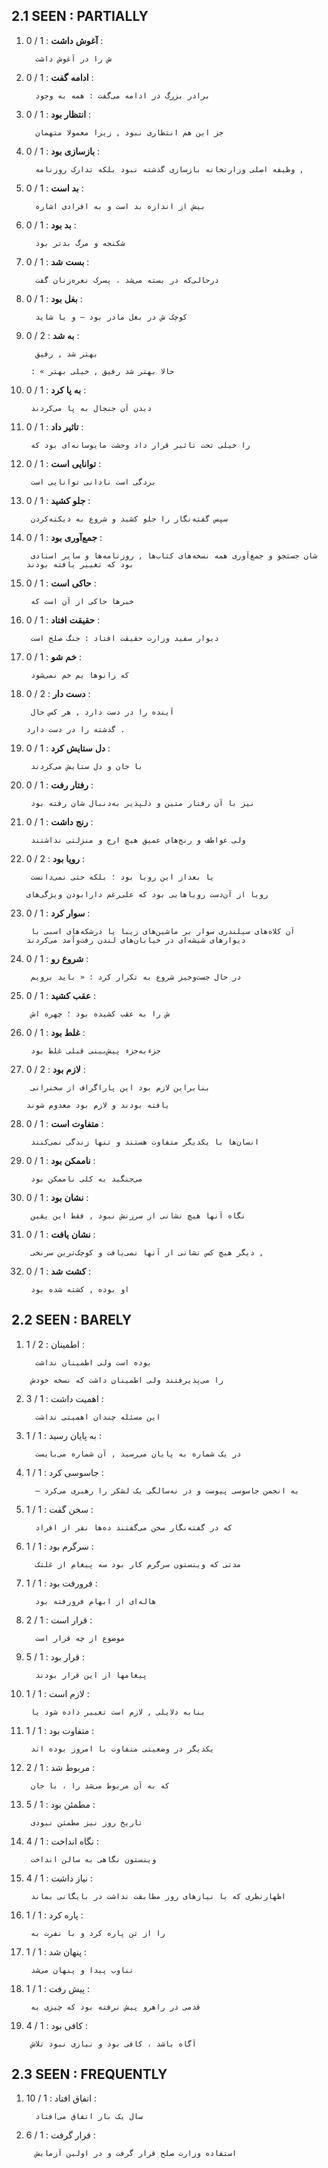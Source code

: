 ## 2.1 SEEN : PARTIALLY

1. **آغوش** **داشت** : 1  / 0 :

		 ش را در آغوش داشت

2. **ادامه** **گفت** : 1  / 0 :

		 برادر بزرگ در ادامه می‌گفت : همه به وجود

3. **انتظار** **بود** : 1  / 0 :

		 جز این هم انتظاری نبود , زیرا معمولا متهمان

4. **بازسازی** **بود** : 1  / 0 :

		 وظیفه اصلی وزارتخانه بازسازی گذشته نبود بلکه تدارک روزنامه ,

5. **بد** **است** : 1  / 0 :

		 بیش از اندازه بد است و به افرادی اشاره

6. **بد** **بود** : 1  / 0 :

		 شکنجه و مرگ بدتر بود

7. **بست** **شد** : 1  / 0 :

		 درحالی‌که در بسته می‌شد ، پسرک نعره‌زنان گفت

8. **بغل** **بود** : 1  / 0 :

		 کوچک ش در بغل مادر بود – و یا شاید

9. **به** **شد** : 2  / 0 :

		 بهتر شد , رفیق

		: « حالا بهتر شد رفیق , خیلی بهتر

10. **به** **پا** **کرد** : 1  / 0 :

		 دیدن آن جنجال به پا می‌کردند

11. **تاثیر** **داد** : 1  / 0 :

		 را خیلی تحت تاثیر قرار داد وحشت مایوسانه‌ای بود که

12. **توانایی** **است** : 1  / 0 :

		 بردگی است نادانی توانایی است

13. **جلو** **کشید** : 1  / 0 :

		 سپس گفته‌نگار را جلو کشید و شروع به دیکته‌کردن

14. **جمع‌آوری** **بود** : 1  / 0 :

		 شان جستجو و جمع‌آوری همه نسخه‌های کتاب‌ها , روزنامه‌ها و سایر اسنادی بود که تغییر یافته بودند

15. **حاکی** **است** : 1  / 0 :

		 خبرها حاکی از آن است که

16. **حقیقت** **افتاد** : 1  / 0 :

		 دیوار سفید وزارت حقیقت افتاد : جنگ صلح است

17. **خم** **شو** : 1  / 0 :

		 که زانوها یم خم نمی‌شود

18. **دست** **دار** : 2  / 0 :

		 آینده را در دست دارد , هر کس حال

		گذشته را در دست دارد .

19. **دل** **ستایش** **کرد** : 1  / 0 :

		 با جان و دل ستایش می‌کردند

20. **رفتار** **رفت** : 1  / 0 :

		 نیز با آن رفتار متین و دلپذیر به‌دنبال شان رفته بود

21. **رنج** **داشت** : 1  / 0 :

		 ولی عواطف و رنج‌های عمیق هیچ ارج و منزلتی نداشتند

22. **رویا** **بود** : 2  / 0 :

		 یا بعداز این رویا بود ؛ بلکه حتی نمی‌دانست

		رویا از آن‌دست رویاهایی بود که علی‌رغم دارابودن ویژگی‌های

23. **سوار** **کرد** : 1  / 0 :

		 آن کلاه‌های سیلندری سوار بر ماشین‌های زیبا یا درشکه‌های اسبی با دیوارهای شیشه‌ای در خیابان‌های لندن رفت‌وآمد می‌کردند

24. **شروع** **رو** : 1  / 0 :

		 در حال جست‌وخیز شروع به تکرار کرد : « باید برویم

25. **عقب** **کشید** : 1  / 0 :

		 ش را به عقب کشیده بود ؛ چهره اش

26. **غلط** **بود** : 1  / 0 :

		 جزءبه‌جزء پیش‌بینی قبلی غلط بود

27. **لازم** **بود** : 2  / 0 :

		 بنابراین لازم بود این پاراگراف از سخنرانی

		یافته بودند و لازم بود معدوم شوند

28. **متفاوت** **است** : 1  / 0 :

		 انسان‌ها با یکدیگر متفاوت هستند و تنها زندگی نمی‌کنند

29. **ناممکن** **بود** : 1  / 0 :

		 می‌جنگید به کلی ناممکن بود

30. **نشان** **بود** : 1  / 0 :

		 نگاه آنها هیچ نشانی از سرزنش نبود , فقط این یقین

31. **نشان** **یافت** : 1  / 0 :

		 دیگر هیچ کس نشانی از آنها نمی‌یافت و کوچک‌ترین سرنخی ,

32. **کشت** **شد** : 1  / 0 :

		 او بوده , کشته شده بود

## 2.2 SEEN : BARELY

1. اطمینان : 2  / 1 :

		 بوده است ولی اطمینان نداشت

		را می‌پذیرفتند ولی اطمینان داشت که نسخه خودش

2. اهمیت داشت : 1  / 3 :

		 این مسئله چندان اهمیتی نداشت

3. به پایان رسید : 1  / 1 :

		 در یک شماره به پایان می‌رسید , آن شماره می‌بایست

4. جاسوسی کرد : 1  / 1 :

		 – به انجمن جاسوسی پیوست و در نه‌سالگی یک لشکر را رهبری می‌کرد

5. سخن گفت : 1  / 1 :

		 که در گفته‌نگار سخن می‌گفتند ده‌ها نفر از افراد

6. سرگرم بود : 1  / 1 :

		 مدتی که وینستون سرگرم کار بود سه پیغام از غلتک

7. فرورفت بود : 1  / 1 :

		 هاله‌ای از ابهام فرورفته بود

8. قرار است : 1  / 2 :

		 موضوع از چه قرار است

9. قرار بود : 1  / 5 :

		 پیغامها از این قرار بودند

10. لازم است : 1  / 1 :

		 بنابه دلایلی , لازم است تغییر داده شود یا

11. متفاوت بود : 1  / 1 :

		 یکدیگر در وضعیتی متفاوت با امروز بوده اند

12. مربوط شد : 1  / 2 :

		 که به آن مربوط می‌شد را ، با جان

13. مطمئن بود : 1  / 5 :

		 تاریخ روز نیز مطمئن نبودی

14. نگاه انداخت : 1  / 4 :

		 وینستون نگاهی به سالن انداخت

15. نیاز داشت : 1  / 4 :

		 اظهارنظری که با نیازهای روز مطابقت نداشت در بایگانی بماند

16. پاره کرد : 1  / 1 :

		 را از تن پاره کرد و با نفرت به

17. پنهان شد : 1  / 1 :

		 تناوب پیدا و پنهان می‌شد

18. پیش رفت : 1  / 1 :

		 قدمی در راهرو پیش نرفته بود که چیزی به

19. کافی بود : 1  / 4 :

		 آگاه باشد ، کافی بود و نیازی نبود تلاش

## 2.3 SEEN : FREQUENTLY

1. اتفاق افتاد : 1  / 10 :

		 سال یک بار اتفاق می‌افتاد

2. قرار گرفت : 1  / 6 :

		 استفاده وزارت صلح قرار گرفت و در اولین آزمایش

